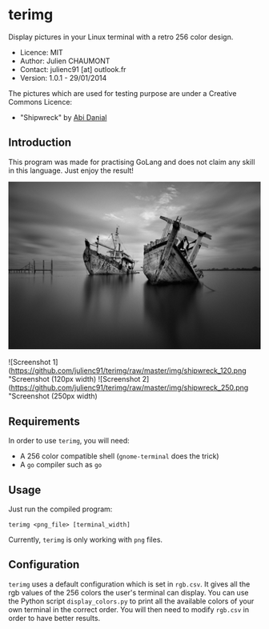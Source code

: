terimg
======

Display pictures in your Linux terminal with a retro 256 color design.


* Licence: MIT
* Author:  Julien CHAUMONT
* Contact: julienc91 [at] outlook.fr
* Version: 1.0.1 - 29/01/2014

The pictures which are used for testing purpose are under a Creative
Commons Licence:

- "Shipwreck" by [Abi Danial](http://500px.com/photo/51139820)


Introduction
------------

This program was made for practising GoLang and does not claim any
skill in this language. Just enjoy the result!

![Shipwreck by Abi Danial](https://github.com/julienc91/terimg/raw/master/img/shipwreck.png
 "Shipwreck by Abi Danial")
 
![Screenshot 1](https://github.com/julienc91/terimg/raw/master/img/shipwreck_120.png "Screenshot (120px width)
![Screenshot 2](https://github.com/julienc91/terimg/raw/master/img/shipwreck_250.png "Screenshot (250px width)


Requirements
------------

In order to use `terimg`, you will need:

- A 256 color compatible shell (`gnome-terminal` does the trick)
- A `go` compiler such as `go`


Usage
-----

Just run the compiled program:
    
    terimg <png_file> [terminal_width]
    
Currently, `terimg` is only working with `png` files.


Configuration
-------------

`terimg` uses a default configuration which is set in `rgb.csv`. It
gives all the rgb values of the 256 colors the user's terminal can
display. You can use the Python script `display_colors.py` to print
all the available colors of your own terminal in the correct order.
You will then need to modify `rgb.csv` in order to have better
results.


    

